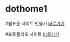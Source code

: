 # dothome1

#웹표준 사이트 만들기
<a href="https://heemwon.github.io/dothome1/webstandard/index.html">바로가기</a>

#포트폴리오 사이트
<a href="https://heemwon.github.io/dothome1/">바로가기</a>
